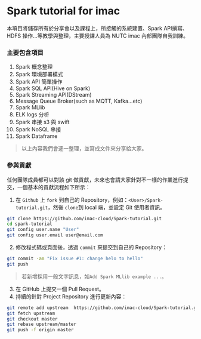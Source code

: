 # Spark tutorial for imac
本項目將儲存所有於分享會以及課程上，所接觸的系統建置、Spark API撰寫、HDFS 操作...等教學與整理，主要授課人員為 NUTC imac 內部團隊自我訓練。

### 主要包含項目
1. Spark 概念整理
2. Spark 環境部署模式
3. Spark API 簡單操作
4. Spark SQL API(Hive on Spark)
5. Spark Streaming API(DStream)
6. Message Queue Broker(such as MQTT, Kafka...etc)
7. Spark MLlib
8. ELK logs 分析
9. Spark 串接 s3 與 swift
10. Spark NoSQL 串接
11. Spark Dataframe

> 以上內容我們會逐一整理，並寫成文件來分享給大家。

### 參與貢獻
任何團隊成員都可以對該 git 做貢獻，未來也會請大家針對不一樣的作業進行提交，一個基本的貢獻流程如下所示：
1. 在 ```Github``` 上 ```fork``` 到自己的 Repository，例如：```<User>/Spark-tutorial.git```，然後 ```clone```到 local 端，並設定 Git 使用者資訊。

 ```sh
git clone https://github.com/imac-cloud/Spark-tutorial.git
cd spark-tutorial
git config user.name "User"
git config user.email user@email.com
```
2. 修改程式碼或頁面後，透過 ```commit``` 來提交到自己的 Repository：

 ```sh
git commit -am "Fix issue #1: change helo to hello"
git push
```
> 若新增採用一般文字訊息，如```Add Spark MLlib example ...```。

3. 在 GitHub 上提交一個 Pull Request。
4. 持續的針對 Project Repository 進行更新內容：

 ```sh
 git remote add upstream  https://github.com/imac-cloud/Spark-tutorial.git
 git fetch upstream
 git checkout master
 git rebase upstream/master
 git push -f origin master
 ```